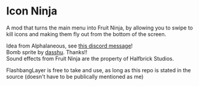 # Icon Ninja

A mod that turns the main menu into Fruit Ninja, by allowing you to swipe to kill icons and making them fly out from the bottom of the screen.

Idea from Alphalaneous, see [this discord message](https://discord.com/channels/911701438269386882/911702535373475870/1303111747539963905)! \
Bomb sprite by [dasshu](https://bsky.app/profile/dasshu.dev). Thanks!! \
Sound effects from Fruit Ninja are the property of Halfbrick Studios.

FlashbangLayer is free to take and use, as long as this repo is stated in the source (doesn't have to be publically mentioned as me)
